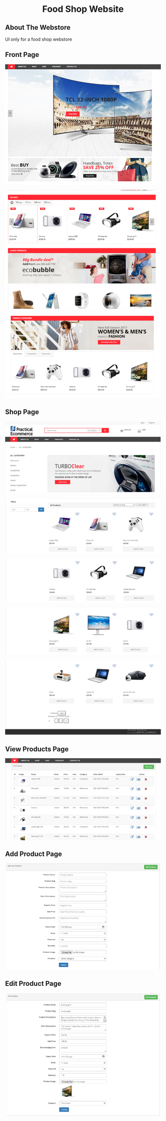 
 <h1 align="center" > Food Shop Website </h1>

## About The Webstore

<p align="left">UI only for a food shop webstore </p>


## Front Page
<p align="center" ><img src="https://raw.githubusercontent.com/med906/EcomerceWebstore/master/Github%20Images/hometop.png"></img></p>
<p align="center" ><img src="https://raw.githubusercontent.com/med906/EcomerceWebstore/master/Github%20Images/homeMiddle.png"></img></p>
<p align="center" ><img src="https://raw.githubusercontent.com/med906/EcomerceWebstore/master/Github%20Images/homebottom.png"></img></p>


## Shop Page
<p align="center" ><img src="https://raw.githubusercontent.com/med906/EcomerceWebstore/master/Github%20Images/ShopTop1.png"></img></p>
<p align="center" ><img src="https://github.com/med906/EcomerceWebstore/blob/master/Github%20Images/ShopMid1.png"></img></p>
<p align="center" ><img src="https://github.com/med906/EcomerceWebstore/blob/master/Github%20Images/shopMid2.png"></img></p>
<p align="center" ><img src="https://github.com/med906/EcomerceWebstore/blob/master/Github%20Images/shopMid3.png"></img></p>
<p align="center" ><img src="https://github.com/med906/EcomerceWebstore/blob/master/Github%20Images/shopBottom.png"></img></p>


## View Products Page
<p align="center" ><img src="https://github.com/med906/EcomerceWebstore/blob/master/Github%20Images/ViewProducts.png"></img></p>



## Add Product Page
<p align="center" ><img src="https://github.com/med906/EcomerceWebstore/blob/master/Github%20Images/AddProduct.png"></img></p>


## Edit Product Page
<p align="center" ><img src="https://github.com/med906/EcomerceWebstore/blob/master/Github%20Images/EditProduct.png"></img></p>






